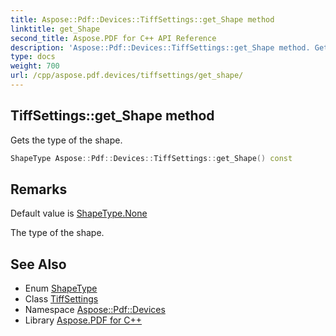 ```yaml
---
title: Aspose::Pdf::Devices::TiffSettings::get_Shape method
linktitle: get_Shape
second_title: Aspose.PDF for C++ API Reference
description: 'Aspose::Pdf::Devices::TiffSettings::get_Shape method. Gets the type of the shape in C++.'
type: docs
weight: 700
url: /cpp/aspose.pdf.devices/tiffsettings/get_shape/
---
```

## TiffSettings::get_Shape method


Gets the type of the shape.

```cpp
ShapeType Aspose::Pdf::Devices::TiffSettings::get_Shape() const
```

## Remarks


Default value is [ShapeType.None](../../shapetype/)

The type of the shape.
## See Also

* Enum [ShapeType](../../shapetype/)
* Class [TiffSettings](../)
* Namespace [Aspose::Pdf::Devices](../../)
* Library [Aspose.PDF for C++](../../../)
